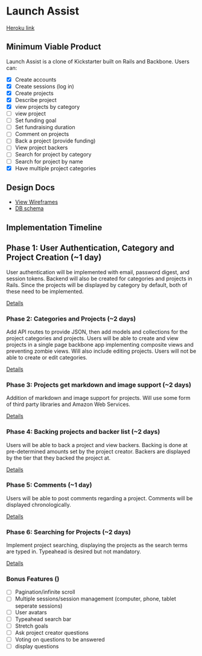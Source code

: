 # Launch Assist 

[Heroku link][heroku]

[heroku]: http://launchassist.io

## Minimum Viable Product
Launch Assist is a clone of Kickstarter built on Rails and Backbone. Users can:

<!-- This is a Markdown checklist. Use it to keep track of your progress! -->

- [x] Create accounts
- [x] Create sessions (log in)
- [x] Create projects 
- [x] Describe project
- [x] view projects by category
- [ ] view project
- [ ] Set funding goal
- [ ] Set fundraising duration
- [ ] Comment on projects
- [ ] Back a project (provide funding)
- [ ] View project backers
- [ ] Search for project by category
- [ ] Search for project by name
- [x] Have multiple project categories

## Design Docs
* [View Wireframes][views]
* [DB schema][schema]

[views]: ./docs/views.md
[schema]: ./docs/schema.md

## Implementation Timeline

## Phase 1: User Authentication, Category and Project Creation (~1 day)
User authentication will be implemented with email, password digest, and session
tokens.  Backend will also be created for categories and projects in Rails.
Since the projects will be displayed by category by default, both of these need
to be implemented.

[Details][phase-one]

### Phase 2: Categories and Projects (~2 days)
Add API routes to provide JSON, then add models and collections for the project
categories and projects.  Users will be able to create and view projects in a
single page backbone app implementing composite views and preventing zombie
views.  Will also include editing projects.  Users will not be able to create or
edit categories.

[Details][phase-two]

### Phase 3: Projects get markdown and image support (~2 days)
Addition of markdown and image support for projects.  Will use some form of
third party libraries and Amazon Web Services.

[Details][phase-three]

### Phase 4: Backing projects and backer list (~2 days)
Users will be able to back a project and view backers.  Backing is done at
pre-determined amounts set by the project creator.  Backers are displayed by the
tier that they backed the project at.

[Details][phase-four]

### Phase 5: Comments (~1 day)
Users will be able to post comments regarding a project.  Comments will be
displayed chronologically.

[Details][phase-five]

### Phase 6: Searching for Projects (~2 days)
Implement project searching, displaying the projects as the search terms are
typed in.  Typeahead is desired but not mandatory.

[Details][phase-six]

### Bonus Features ()
- [ ] Pagination/infinite scroll
- [ ] Multiple sessions/session management (computer, phone, tablet seperate
  sessions)
- [ ] User avatars
- [ ] Typeahead search bar
- [ ] Stretch goals
- [ ] Ask project creator questions
- [ ] Voting on questions to be answered
- [ ] display questions

[phase-one]: ./docs/phases/phase1.md
[phase-two]: ./docs/phases/phase2.md
[phase-three]: ./docs/phases/phase3.md
[phase-four]: ./docs/phases/phase4.md
[phase-five]: ./docs/phases/phase5.md
[phase-six]: ./docs/phases/phase6.md
